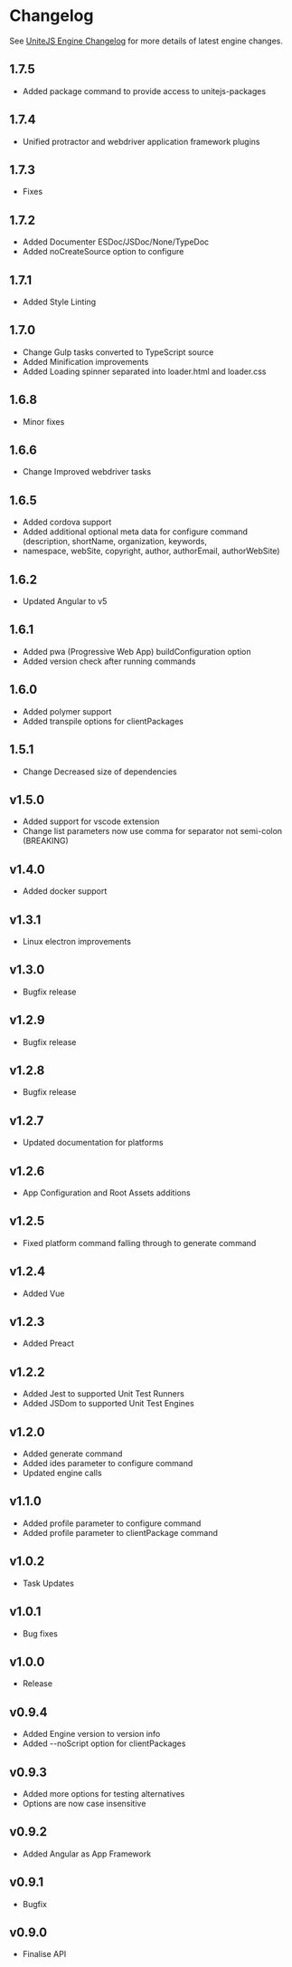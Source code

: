 # Changelog

See [UniteJS Engine Changelog](https://github.com/unitejs/engine/blob/master/CHANGELOG.md) for more details of latest engine changes.

## 1.7.5

* Added package command to provide access to unitejs-packages

## 1.7.4

* Unified protractor and webdriver application framework plugins

## 1.7.3

* Fixes

## 1.7.2

* Added Documenter ESDoc/JSDoc/None/TypeDoc
* Added noCreateSource option to configure

## 1.7.1

* Added Style Linting

## 1.7.0

* Change Gulp tasks converted to TypeScript source
* Added Minification improvements
* Added Loading spinner separated into loader.html and loader.css

## 1.6.8

* Minor fixes

## 1.6.6

* Change Improved webdriver tasks

## 1.6.5

* Added cordova support
* Added additional optional meta data for configure command (description, shortName, organization, keywords,
* namespace, webSite, copyright, author, authorEmail, authorWebSite)

## 1.6.2

* Updated Angular to v5

## 1.6.1

* Added pwa (Progressive Web App) buildConfiguration option
* Added version check after running commands

## 1.6.0

* Added polymer support
* Added transpile options for clientPackages

## 1.5.1

* Change Decreased size of dependencies

## v1.5.0

* Added support for vscode extension
* Change list parameters now use comma for separator not semi-colon (BREAKING)

## v1.4.0

* Added docker support

## v1.3.1

* Linux electron improvements

## v1.3.0

* Bugfix release

## v1.2.9

* Bugfix release

## v1.2.8

* Bugfix release

## v1.2.7

* Updated documentation for platforms

## v1.2.6

* App Configuration and Root Assets additions

## v1.2.5

* Fixed platform command falling through to generate command

## v1.2.4

* Added Vue

## v1.2.3

* Added Preact

## v1.2.2

* Added Jest to supported Unit Test Runners
* Added JSDom to supported Unit Test Engines

## v1.2.0

* Added generate command
* Added ides parameter to configure command
* Updated engine calls

## v1.1.0

* Added profile parameter to configure command
* Added profile parameter to clientPackage command

## v1.0.2

* Task Updates

## v1.0.1

* Bug fixes

## v1.0.0

* Release

## v0.9.4

* Added Engine version to version info
* Added --noScript option for clientPackages

## v0.9.3

* Added more options for testing alternatives
* Options are now case insensitive

## v0.9.2

* Added Angular as App Framework

## v0.9.1

* Bugfix

## v0.9.0

* Finalise API
